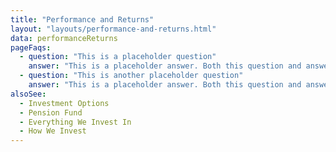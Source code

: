 ```yaml
---
title: "Performance and Returns"
layout: "layouts/performance-and-returns.html"
data: performanceReturns
pageFaqs:
  - question: "This is a placeholder question"
    answer: "This is a placeholder answer. Both this question and answer should come from our Knowledge Base."
  - question: "This is another placeholder question"
    answer: "This is a placeholder answer. Both this question and answer should come from our Knowledge Base."
alsoSee:
  - Investment Options
  - Pension Fund
  - Everything We Invest In
  - How We Invest
---
```

